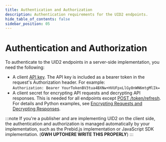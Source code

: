 ```yaml
---
title: Authentication and Authorization
description: Authentication requirements for the UID2 endpoints.
hide_table_of_contents: false
sidebar_position: 05
---
```


# Authentication and Authorization

To authenticate to the UID2 endpoints in a server-side implementation, you need the following:

- A client [API key](gs-credentials.md#api-key-and-client-secret). The API key is included as a bearer token in the request's Authorization header. For example:<br/>
  `Authorization: Bearer YourTokenBV3tua4BXNw+HVUFpxLlGy8nWN6mtgMlIk=`
- A client secret for encrypting API requests and decrypting API responses. This is needed for all endpoints except [POST&nbsp;/token/refresh](../endpoints/post-token-refresh.md). <br/>For details and Python examples, see [Encrypting Requests and Decrypting Responses](gs-encryption-decryption.md).

:::note
If you're a publisher and are implementing UID2 on the client side, the authentication and authorization is managed automatically by your implementation, such as the Prebid.js implementation or JavaScript SDK implementation. (**GWH UPTOHERE WRITE THIS PROPERLY**)
:::